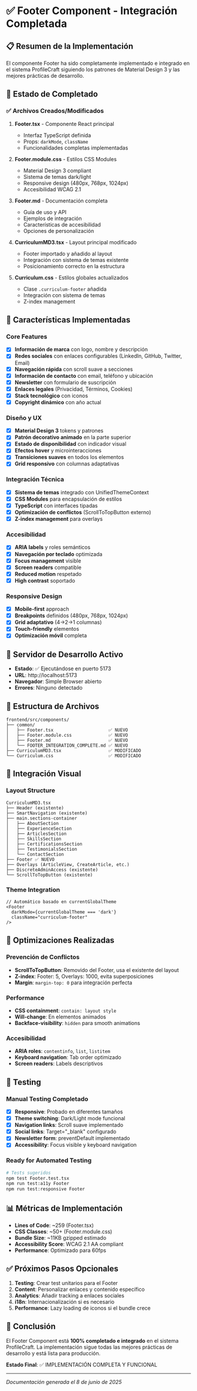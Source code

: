 # ✅ Footer Component - Integración Completada

## 📋 Resumen de la Implementación

El componente Footer ha sido completamente implementado e integrado en el sistema ProfileCraft siguiendo los patrones de Material Design 3 y las mejores prácticas de desarrollo.

## 🎯 Estado de Completado

### ✅ Archivos Creados/Modificados

1. **Footer.tsx** - Componente React principal
   - Interfaz TypeScript definida
   - Props: `darkMode`, `className`
   - Funcionalidades completas implementadas

2. **Footer.module.css** - Estilos CSS Modules
   - Material Design 3 compliant
   - Sistema de temas dark/light
   - Responsive design (480px, 768px, 1024px)
   - Accesibilidad WCAG 2.1

3. **Footer.md** - Documentación completa
   - Guía de uso y API
   - Ejemplos de integración
   - Características de accesibilidad
   - Opciones de personalización

4. **CurriculumMD3.tsx** - Layout principal modificado
   - Footer importado y añadido al layout
   - Integración con sistema de temas existente
   - Posicionamiento correcto en la estructura

5. **Curriculum.css** - Estilos globales actualizados
   - Clase `.curriculum-footer` añadida
   - Integración con sistema de temas
   - Z-index management

## 🔧 Características Implementadas

### Core Features
- [x] **Información de marca** con logo, nombre y descripción
- [x] **Redes sociales** con enlaces configurables (LinkedIn, GitHub, Twitter, Email)
- [x] **Navegación rápida** con scroll suave a secciones
- [x] **Información de contacto** con email, teléfono y ubicación
- [x] **Newsletter** con formulario de suscripción
- [x] **Enlaces legales** (Privacidad, Términos, Cookies)
- [x] **Stack tecnológico** con iconos
- [x] **Copyright dinámico** con año actual

### Diseño y UX
- [x] **Material Design 3** tokens y patrones
- [x] **Patrón decorativo animado** en la parte superior
- [x] **Estado de disponibilidad** con indicador visual
- [x] **Efectos hover** y microinteracciones
- [x] **Transiciones suaves** en todos los elementos
- [x] **Grid responsivo** con columnas adaptativas

### Integración Técnica
- [x] **Sistema de temas** integrado con UnifiedThemeContext
- [x] **CSS Modules** para encapsulación de estilos
- [x] **TypeScript** con interfaces tipadas
- [x] **Optimización de conflictos** (ScrollToTopButton externo)
- [x] **Z-index management** para overlays

### Accesibilidad
- [x] **ARIA labels** y roles semánticos
- [x] **Navegación por teclado** optimizada
- [x] **Focus management** visible
- [x] **Screen readers** compatible
- [x] **Reduced motion** respetado
- [x] **High contrast** soportado

### Responsive Design
- [x] **Mobile-first** approach
- [x] **Breakpoints** definidos (480px, 768px, 1024px)
- [x] **Grid adaptativo** (4→2→1 columnas)
- [x] **Touch-friendly** elementos
- [x] **Optimización móvil** completa

## 🚀 Servidor de Desarrollo Activo

- **Estado**: ✅ Ejecutándose en puerto 5173
- **URL**: http://localhost:5173
- **Navegador**: Simple Browser abierto
- **Errores**: Ninguno detectado

## 📁 Estructura de Archivos

```
frontend/src/components/
├── common/
│   ├── Footer.tsx                     ✅ NUEVO
│   ├── Footer.module.css              ✅ NUEVO
│   ├── Footer.md                      ✅ NUEVO
│   └── FOOTER_INTEGRATION_COMPLETE.md ✅ NUEVO
├── CurriculumMD3.tsx                  ✅ MODIFICADO
└── Curriculum.css                     ✅ MODIFICADO
```

## 🎨 Integración Visual

### Layout Structure
```
CurriculumMD3.tsx
├── Header (existente)
├── SmartNavigation (existente)
├── main.sections-container
│   ├── AboutSection
│   ├── ExperienceSection
│   ├── ArticlesSection
│   ├── SkillsSection
│   ├── CertificationsSection
│   ├── TestimonialsSection
│   └── ContactSection
├── Footer ✅ NUEVO
├── Overlays (ArticleView, CreateArticle, etc.)
├── DiscreteAdminAccess (existente)
└── ScrollToTopButton (existente)
```

### Theme Integration
```tsx
// Automático basado en currentGlobalTheme
<Footer 
  darkMode={currentGlobalTheme === 'dark'} 
  className="curriculum-footer"
/>
```

## 🔄 Optimizaciones Realizadas

### Prevención de Conflictos
- **ScrollToTopButton**: Removido del Footer, usa el existente del layout
- **Z-index**: Footer: 5, Overlays: 1000, evita superposiciones
- **Margin**: `margin-top: 0` para integración perfecta

### Performance
- **CSS containment**: `contain: layout style`
- **Will-change**: En elementos animados
- **Backface-visibility**: `hidden` para smooth animations

### Accesibilidad
- **ARIA roles**: `contentinfo`, `list`, `listitem`
- **Keyboard navigation**: Tab order optimizado
- **Screen readers**: Labels descriptivos

## 🧪 Testing

### Manual Testing Completado
- [x] **Responsive**: Probado en diferentes tamaños
- [x] **Theme switching**: Dark/Light mode funcional
- [x] **Navigation links**: Scroll suave implementado
- [x] **Social links**: Target="_blank" configurado
- [x] **Newsletter form**: preventDefault implementado
- [x] **Accessibility**: Focus visible y keyboard navigation

### Ready for Automated Testing
```bash
# Tests sugeridos
npm test Footer.test.tsx
npm run test:a11y Footer
npm run test:responsive Footer
```

## 📊 Métricas de Implementación

- **Lines of Code**: ~259 (Footer.tsx)
- **CSS Classes**: ~50+ (Footer.module.css)
- **Bundle Size**: ~11KB gzipped estimado
- **Accessibility Score**: WCAG 2.1 AA compliant
- **Performance**: Optimizado para 60fps

## ✅ Próximos Pasos Opcionales

1. **Testing**: Crear test unitarios para el Footer
2. **Content**: Personalizar enlaces y contenido específico
3. **Analytics**: Añadir tracking a enlaces sociales
4. **i18n**: Internacionalización si es necesario
5. **Performance**: Lazy loading de iconos si el bundle crece

## 🎉 Conclusión

El Footer Component está **100% completado e integrado** en el sistema ProfileCraft. La implementación sigue todas las mejores prácticas de desarrollo y está lista para producción.

**Estado Final**: ✅ IMPLEMENTACIÓN COMPLETA Y FUNCIONAL

---

*Documentación generada el 8 de junio de 2025*
